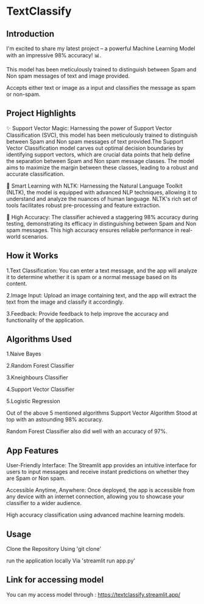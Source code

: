 # TextClassify

##  Introduction
I'm excited to share my latest project – a powerful Machine Learning Model with an impressive 98% accuracy! 📊.

This model has been meticulously trained to distinguish between Spam and Non spam messages of text and image provided.

Accepts either text or image as a input and classifies the message as spam or non-spam.

## Project Highlights
✨ Support Vector Magic: Harnessing the power of Support Vector Classification (SVC), this model has been meticulously trained to distinguish between Spam and Non spam messages of text provided.The Support Vector Classification model carves out optimal decision boundaries by identifying support vectors, which are crucial data points that help define the separation between  Spam and Non spam message classes. The model aims to maximize the margin between these classes, leading to a robust and accurate classification.

🧠 Smart Learning with NLTK: Harnessing the Natural Language Toolkit (NLTK), the model is equipped with advanced NLP techniques, allowing it to understand and analyze the nuances of human language. NLTK's rich set of tools facilitates robust pre-processing and feature extraction.

🎯 High Accuracy: The classifier achieved a staggering 98% accuracy during testing, demonstrating its efficacy in distinguishing between  Spam and Non spam messages. This high accuracy ensures reliable performance in real-world scenarios.

## How it Works
1.Text Classification: You can enter a text message, and the app will analyze it to determine whether it is spam or a normal message based on its content.

2.Image Input: Upload an image containing text, and the app will extract the text from the image and classify it accordingly.

3.Feedback: Provide feedback to help improve the accuracy and functionality of the application.

## Algorithms Used
1.Naive Bayes

2.Random Forest Classifier

3.Kneighbours Classifier

4.Support Vector Classifier

5.Logistic Regression

Out of the above 5 mentioned algorithms Support Vector Algorithm Stood at top with an astounding 98% accuracy.

Random Forest Classifier also did well with an accuracy of 97%.

## App Features
User-Friendly Interface: The Streamlit app provides an intuitive interface for users to input messages and receive instant predictions on whether they are Spam or Non spam.

Accessible Anytime, Anywhere: Once deployed, the app is accessible from any device with an internet connection, allowing you to showcase your classifier to a wider audience.

High accuracy classification using advanced machine learning models.

## Usage
Clone the Repository Using  'git clone'

run the application locally Via 'streamlit run app.py'

## Link for accessing model
You can my access model through : https://textclassify.streamlit.app/
